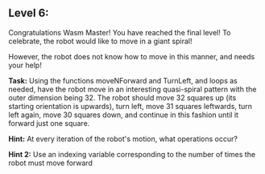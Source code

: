 ## Level 6:

Congratulations Wasm Master! You have reached the final level! To celebrate, the robot would like to move in a giant spiral!

However, the robot does not know how to move in this manner, and needs your help!

**Task:** Using the functions moveNForward and TurnLeft, and loops as needed, have the robot move in an interesting quasi-spiral pattern with the outer dimension being 32. 
The robot should move 32 squares up (its starting orientation is upwards), turn left, move 31 squares leftwards, turn left again, move 30 squares down, and continue in 
this fashion until it forward just one square.  

**Hint:** At every iteration of the robot's motion, what operations occur? 

**Hint 2:** Use an indexing variable corresponding to the number of times the robot must move forward 
